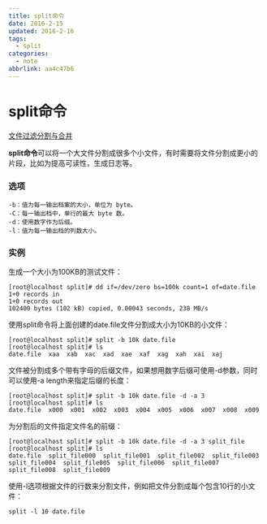 ```yaml
---
title: split命令
date: 2016-2-15
updated: 2016-2-16
tags:
  - split
categories:
  - note
abbrlink: aa4c47b6
---
```


# split命令

[文件过滤分割与合并](http://man.linuxde.net/sub/%e6%96%87%e4%bb%b6%e8%bf%87%e6%bb%a4%e5%88%86%e5%89%b2%e4%b8%8e%e5%90%88%e5%b9%b6)

**split命令**可以将一个大文件分割成很多个小文件，有时需要将文件分割成更小的片段，比如为提高可读性，生成日志等。

### 选项 

```
-b：值为每一输出档案的大小，单位为 byte。
-C：每一输出档中，单行的最大 byte 数。
-d：使用数字作为后缀。
-l：值为每一输出档的列数大小。
```

### 实例 

生成一个大小为100KB的测试文件：

```
[root@localhost split]# dd if=/dev/zero bs=100k count=1 of=date.file
1+0 records in
1+0 records out
102400 bytes (102 kB) copied, 0.00043 seconds, 238 MB/s
```

使用split命令将上面创建的date.file文件分割成大小为10KB的小文件：

```
[root@localhost split]# split -b 10k date.file 
[root@localhost split]# ls
date.file  xaa  xab  xac  xad  xae  xaf  xag  xah  xai  xaj
```

文件被分割成多个带有字母的后缀文件，如果想用数字后缀可使用-d参数，同时可以使用-a length来指定后缀的长度：

```
[root@localhost split]# split -b 10k date.file -d -a 3
[root@localhost split]# ls
date.file  x000  x001  x002  x003  x004  x005  x006  x007  x008  x009
```

为分割后的文件指定文件名的前缀：

```
[root@localhost split]# split -b 10k date.file -d -a 3 split_file
[root@localhost split]# ls
date.file  split_file000  split_file001  split_file002  split_file003  split_file004  split_file005  split_file006  split_file007  split_file008  split_file009
```

使用-l选项根据文件的行数来分割文件，例如把文件分割成每个包含10行的小文件：

```
split -l 10 date.file
```